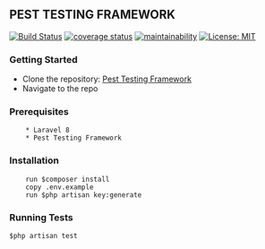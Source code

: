 ## PEST TESTING FRAMEWORK

[![Build Status](https://travis-ci.org/jmusila/pest-testing.svg?branch=develop)](https://travis-ci.org/jmusila/pest-testing) [![coverage status](https://coveralls.io/repos/github/jmusila/pest-testing/badge.svg?branch=develop)](https://coveralls.io/github/jmusila/pest-testing?branch=develop) [![maintainability](https://api.codeclimate.com/v1/badges/70667b079cf1fec1cdf3/maintainability)](https://codeclimate.com/github/jmusila/pest-testing/maintainability) [![License: MIT](https://img.shields.io/badge/License-MIT-yellow.svg)](https://opensource.org/licenses/MIT)

### Getting Started
- Clone the repository:
    [Pest Testing Framework]($https://github.com/jmusila/pest-testing.git)
- Navigate to the repo 

### Prerequisites
```
    * Laravel 8
    * Pest Testing Framework
```

### Installation
```
    run $composer install
    copy .env.example 
    run $php artisan key:generate
```
### Running Tests
``` $php artisan test ```